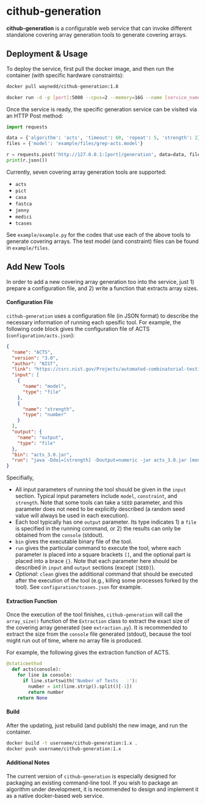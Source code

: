 # cithub-generation

**cithub-generation** is a configurable web service that can invoke different standalone covering array generation tools to generate covering arrays.



## Deployment & Usage

 To deploy the service, first pull the docker image, and then run the container (with specific hardware constraints):

```bash
docker pull waynedd/cithub-generation:1.8
```

```bash
docker run -d -p [port]:5000 --cpus=2 --memory=16G --name [service_name] waynedd/cithub-generation:1.8
```

Once the service is ready, the specific generation service can be visited via an HTTP Post method:

```python
import requests

data = {'algorithm': 'acts', 'timeout': 60, 'repeat': 5, 'strength': 2}
files = {'model': 'example/files/grep-acts.model'}

r = requests.post('http://127.0.0.1:[port]/generation', data=data, files=files)
print(r.json())
```

Currently, seven covering array generation tools are supported:

* `acts`
* `pict`
* `casa`
* `fastca`
* `jenny`
* `medici`
* `tcases`

See `example/example.py` for the codes that use each of the above tools to generate covering arrays. The test model (and constraint) files can be found in  `example/files`. 



## Add New Tools

In order to add a new covering array generation too into the service, just 1) prepare a configuration file, and 2) write a function that extracts array sizes.

#### Configuration File

`cithub-generation` uses a configuration file (in JSON format) to describe the necessary information of running each spesific tool. For example, the following code block gives the configuration file of ACTS (`configuration/acts.json`):

```json
{
  "name": "ACTS",
  "version": "3.0",
  "author": "NIST",
  "link": "https://csrc.nist.gov/Projects/automated-combinatorial-testing-for-software/downloadable-tools",
  "input": [
    {
      "name": "model",
      "type": "file"
    },
    {
      "name": "strength",
      "type": "number"
    }
  ],
  "output": {
    "name": "output",
    "type": "file"
  },
  "bin": "acts_3.0.jar",
  "run": "java -Ddoi=[strength] -Doutput=numeric -jar acts_3.0.jar [model] [output]"
}
```

Specifially,

* All input parameters of running the tool should be given in the `input` section. Typical input parameters include `model`, `constraint`, and `strength`. Note that some tools can take a `SEED`  parameter, and this parameter does not need to be explicitly described (a random seed value will always be used in each execution).
* Each tool typically has one `output` parameter. Its type indicates 1) a `file` is specified in the running command, or 2) the results can only be obtained from the `console` (stdout).
*  `bin` gives the executable binary file of the tool.
*  `run` gives the particular command to execute the tool, where each parameter is placed into a square brackets `[]`, and the optional part is placed into a brace `{}`. Note that each parameter here should be described in `input` and `output` sections (except `[SEED]`).
* *Optional*:  `clean` gives the additional command that should be executed after the execution of the tool (e.g., killing some processes forked by the tool). See `configuration/tcases.json` for example.



#### Extraction Function

Once the execution of the tool finishes,  `cithub-generation` will call the `array_size()` function of the `Extraction` class to extract the exact size of the covering array generated (see `extraction.py`). It is recommended to extract the size from the `console` file generated (stdout), because the tool might run out of time, where no array file is produced.

For example, the following gives the extraction function of ACTS.

```python
@staticmethod
  def acts(console):
    for line in console:
      if line.startswith('Number of Tests	:'):
        number = int(line.strip().split()[-1])
        return number
    return None
```



#### Build

After the updating, just rebuild (and publish) the new image, and run the container.

```bash
docker build -t username/cithub-generation:1.x .
docker push username/cithub-generation:1.x
```



#### Additional Notes

The current version of `cithub-generation` is especially designed for packaging an existing command-line tool. If you wish to package an algorithm under development, it is recommended to design and implement it as a native docker-based web service.

